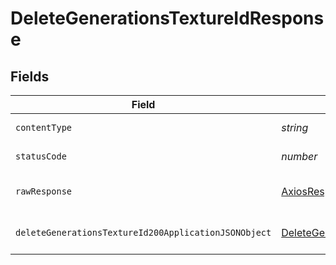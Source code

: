 # DeleteGenerationsTextureIdResponse


## Fields

| Field                                                                                                                   | Type                                                                                                                    | Required                                                                                                                | Description                                                                                                             |
| ----------------------------------------------------------------------------------------------------------------------- | ----------------------------------------------------------------------------------------------------------------------- | ----------------------------------------------------------------------------------------------------------------------- | ----------------------------------------------------------------------------------------------------------------------- |
| `contentType`                                                                                                           | *string*                                                                                                                | :heavy_check_mark:                                                                                                      | HTTP response content type for this operation                                                                           |
| `statusCode`                                                                                                            | *number*                                                                                                                | :heavy_check_mark:                                                                                                      | HTTP response status code for this operation                                                                            |
| `rawResponse`                                                                                                           | [AxiosResponse](https://axios-http.com/docs/res_schema)                                                                 | :heavy_minus_sign:                                                                                                      | Raw HTTP response; suitable for custom response parsing                                                                 |
| `deleteGenerationsTextureId200ApplicationJSONObject`                                                                    | [DeleteGenerationsTextureId200ApplicationJSON](../../models/operations/deletegenerationstextureid200applicationjson.md) | :heavy_minus_sign:                                                                                                      | Responses for DELETE /api/rest/v1/generations-texture/{id}                                                              |